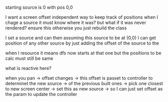 starting source is 0 with pos 0,0

I want a screen offset independent way to keep track of positions
when I chage a source it must know where it was? but what if it was never rendered?
ensure this otherwise you just rebuild the class

I set a source and can then assuming this source to be at (0,0) I can get
position of any other source by just adding the offset of the source to the

when I resource it means dfs now starts at that one but the positions to be calc
must still be same

what is reactive here?

when you pan -> offset changes -> this offset is passet to controller to
determinet the new source -> of the previous built ones -> pick one closest to
new screen center -> set this as new source -> so I can just set offset as the
param to update the controller
